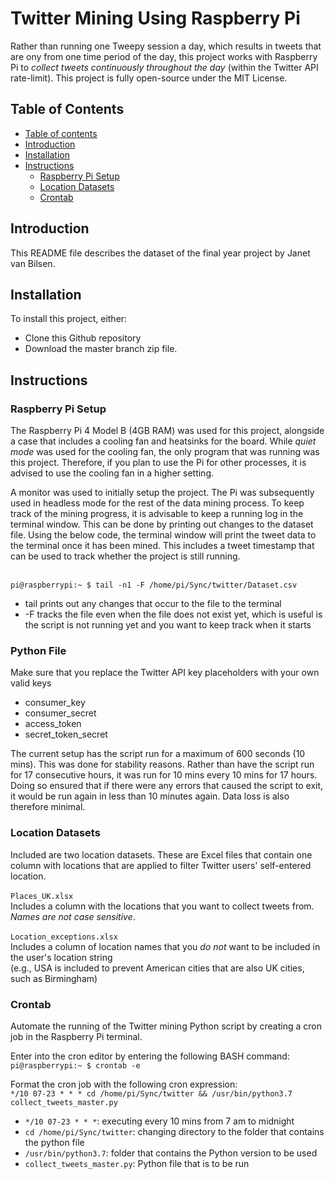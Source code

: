 # Twitter Mining Using Raspberry Pi
Rather than running one Tweepy session a day, which results in tweets that are ony from one time period of the day, this project works with Raspberry Pi to _collect tweets continuously throughout the day_ (within the Twitter API rate-limit). This project is fully open-source under the MIT License.

## Table of Contents ##
<!--ts-->
   * [Table of contents](#table-of-contents)
   * [Introduction](#introduction)
   * [Installation](#installation)
   * [Instructions](#instructions)
      * [Raspberry Pi Setup](#raspberry-pi-setup)
      * [Location Datasets](#location-datasets)
      * [Crontab](#crontab)
<!--te-->

## Introduction ##
This README file describes the dataset of the final year project by Janet van Bilsen.  

## Installation ##
To install this project, either:
* Clone this Github repository 
* Download the master branch zip file.


## Instructions ##

### Raspberry Pi Setup ###
The Raspberry Pi 4 Model B (4GB RAM) was used for this project, alongside a case that includes a cooling fan and heatsinks for the board. While _quiet mode_ was used for the cooling fan, the only program that was running was this project. Therefore, if you plan to use the Pi for other processes, it is advised to use the cooling fan in a higher setting.<br />

A monitor was used to initially setup the project. The Pi was subsequently used in headless mode for the rest of the data mining process. To keep track of the mining progress, it is advisable to keep a running log in the terminal window. This can be done by printing out changes to the dataset file. Using the below code, the terminal window will print the tweet data to the terminal once it has been mined. This includes a tweet timestamp that can be used to track whether the project is still running.<br /><br />

`pi@raspberrypi:~ $ tail -n1 -F /home/pi/Sync/twitter/Dataset.csv`
* tail prints out any changes that occur to the file to the terminal 
* -F tracks the file even when the file does not exist yet, which is useful is the script is not running yet and you want to keep track when it starts 

### Python File ###
Make sure that you replace the Twitter API key placeholders with your own valid keys
* consumer_key
* consumer_secret
* access_token
* secret_token_secret<br />

The current setup has the script run for a maximum of 600 seconds (10 mins). This was done for stability reasons. Rather than have the script run for 17 consecutive hours, it was run for 10 mins every 10 mins for 17 hours. Doing so ensured that if there were any errors that caused the script to exit, it would be run again in less than 10 minutes again. Data loss is also therefore minimal. 


### Location Datasets ###
Included are two location datasets. These are Excel files that contain one column with locations that are applied to filter Twitter users' self-entered location. <br /><br />
`Places_UK.xlsx`<br />
Includes a column with the locations that you want to collect tweets from. _Names are not case sensitive_.
<br />
<br />
`Location_exceptions.xlsx`<br /> 
Includes a column of location names that you _do not_ want to be included in the user's location string<br />
(e.g., USA is included to prevent American cities that are also UK cities, such as Birmingham)

### Crontab ###
Automate the running of the Twitter mining Python script by creating a cron job in the Raspberry Pi terminal.<br />

Enter into the cron editor by entering the following BASH command:<br />
`pi@raspberrypi:~ $ crontab -e`<br />
  
Format the cron job with the following cron expression:<br />
`*/10 07-23 * * * cd /home/pi/Sync/twitter && /usr/bin/python3.7 collect_tweets_master.py`  

* `*/10 07-23 * * *`: executing every 10 mins from 7 am to midnight
* `cd /home/pi/Sync/twitter`: changing directory to the folder that contains the python file
* `/usr/bin/python3.7`: folder that contains the Python version to be used
* `collect_tweets_master.py`: Python file that is to be run
